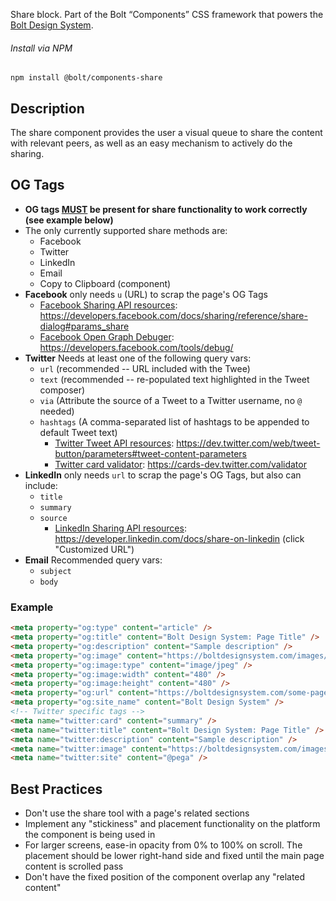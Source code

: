 Share block. Part of the Bolt “Components” CSS framework that powers the [Bolt Design System](https://www.boltdesignsystem.com).

###### Install via NPM

```
npm install @bolt/components-share
```

## Description
The share component provides the user a visual queue to share the content with relevant peers, as well as an easy mechanism to actively do the sharing.

## OG Tags

* **OG tags <u>MUST</u> be present for share functionality to work correctly (see example below)**
* The only currently supported share methods are:
  * Facebook
  * Twitter
  * LinkedIn
  * Email
  * Copy to Clipboard (component)
* **Facebook** only needs `u` (URL) to scrap the page's OG Tags
  * <u>Facebook Sharing API resources</u>: <a href="https://developers.facebook.com/docs/sharing/reference/share-dialog#params_share" target="_blank">https://developers.facebook.com/docs/sharing/reference/share-dialog#params_share</a>
  * <u>Facebook Open Graph Debuger</u>: <a href="https://developers.facebook.com/tools/debug/" target="_blank">https://developers.facebook.com/tools/debug/</a>
* **Twitter** Needs at least one of the following query vars:
  * `url` (recommended -- URL included with the Twee)
  * `text` (recommended -- re-populated text highlighted in the Tweet composer)
  * `via` (Attribute the source of a Tweet to a Twitter username, no `@` needed)
  * `hashtags` (A comma-separated list of hashtags to be appended to default Tweet text)
    * <u>Twitter Tweet API resources</u>: <a href="https://dev.twitter.com/web/tweet-button/parameters#tweet-content-parameters" target="_blank">https://dev.twitter.com/web/tweet-button/parameters#tweet-content-parameters</a>
    * <u>Twitter card validator</u>: <a href="https://cards-dev.twitter.com/validator" target="_blank">https://cards-dev.twitter.com/validator</a>
* **LinkedIn** only needs `url` to scrap the page's OG Tags, but also can include:
  * `title`
  * `summary`
  * `source`
    * <u>LinkedIn Sharing API resources</u>: <a href="https://developer.linkedin.com/docs/share-on-linkedin" target="_blank">https://developer.linkedin.com/docs/share-on-linkedin</a> (click "Customized URL")
* **Email** Recommended query vars:
  * `subject`
  * `body`

### Example

```html
<meta property="og:type" content="article" />
<meta property="og:title" content="Bolt Design System: Page Title" />
<meta property="og:description" content="Sample description" />
<meta property="og:image" content="https://boltdesignsystem.com/images/500x500-480.jpg" />
<meta property="og:image:type" content="image/jpeg" />
<meta property="og:image:width" content="480" />
<meta property="og:image:height" content="480" />
<meta property="og:url" content="https://boltdesignsystem.com/some-page-title-here" />
<meta property="og:site_name" content="Bolt Design System" />
<!-- Twitter specific tags -->
<meta name="twitter:card" content="summary" />
<meta name="twitter:title" content="Bolt Design System: Page Title" />
<meta name="twitter:description" content="Sample description" />
<meta name="twitter:image" content="https://boltdesignsystem.com/images/500x500-480.jpg" />
<meta name="twitter:site" content="@pega" />
```

## Best Practices

* Don't use the share tool with a page's related sections
* Implement any "stickiness" and placement functionality on the platform the component is being used in
* For larger screens, ease-in opacity from 0% to 100% on scroll. The placement should be lower right-hand side and fixed until the main page content is scrolled pass
* Don't have the fixed position of the component overlap any "related content"
